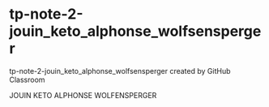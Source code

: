 # tp-note-2-jouin_keto_alphonse_wolfsensperger
tp-note-2-jouin_keto_alphonse_wolfsensperger created by GitHub Classroom


JOUIN
KETO
ALPHONSE
WOLFENSPERGER
